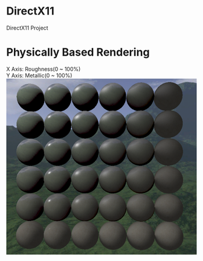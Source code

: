 # DirectX11
DirectX11 Project
   
   
      
# Physically Based Rendering
X Axis: Roughness(0 ~ 100%)   
Y Axis: Metallic(0 ~ 100%)   
![PBR_Sample](pbr_sample.png)
